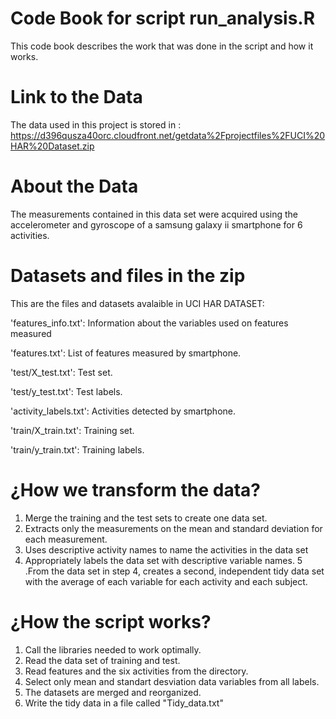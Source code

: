 #  Code Book for script run_analysis.R

 This code book describes the work that was done in the script and how it works.
 
#  Link to the Data

The data used in this project is stored in : https://d396qusza40orc.cloudfront.net/getdata%2Fprojectfiles%2FUCI%20HAR%20Dataset.zip

# About the Data

The measurements contained in this data set were acquired using the accelerometer and gyroscope of a samsung galaxy ii smartphone for 6 activities.

# Datasets and files in the zip

This are the files and datasets avalaible in UCI HAR DATASET:

'features_info.txt': Information about the variables used on features measured

'features.txt': List of features measured by smartphone.

'test/X_test.txt': Test set.

'test/y_test.txt': Test labels.

'activity_labels.txt': Activities detected by smartphone.

'train/X_train.txt': Training set.

'train/y_train.txt': Training labels.

# ¿How we transform the data?

1. Merge the training and the test sets to create one data set.
2. Extracts only the measurements on the mean and standard deviation for each measurement.
3. Uses descriptive activity names to name the activities in the data set
4. Appropriately labels the data set with descriptive variable names.
5 .From the data set in step 4, creates a second, independent tidy data set with the average of each variable for each activity and each subject.

# ¿How the script works?
1. Call the libraries needed to work optimally.
2. Read the data set of training and test.
3. Read features and the six activities from the directory.
4. Select only mean and standart desviation data variables from all labels.
5. The datasets are merged and reorganized.
6. Write the tidy data in a file called "Tidy_data.txt"
